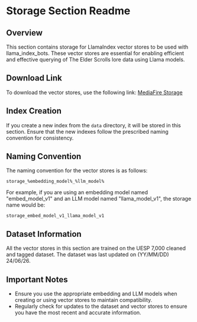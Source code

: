 # Storage Section Readme

## Overview

This section contains storage for LlamaIndex vector stores to be used with llama_index_bots. These vector stores are essential for enabling efficient and effective querying of The Elder Scrolls lore data using Llama models.

## Download Link

To download the vector stores, use the following link:
[MediaFire Storage](https://www.mediafire.com/folder/wljfkqy6kxcpu/elderscrolls_lore_bot)

## Index Creation

If you create a new index from the `data` directory, it will be stored in this section. Ensure that the new indexes follow the prescribed naming convention for consistency.

## Naming Convention

The naming convention for the vector stores is as follows:

```
storage_%embedding_model%_%llm_model%
```

For example, if you are using an embedding model named "embed_model_v1" and an LLM model named "llama_model_v1", the storage name would be:

```
storage_embed_model_v1_llama_model_v1
```

## Dataset Information

All the vector stores in this section are trained on the UESP 7,000 cleaned and tagged dataset. The dataset was last updated on (YY/MM/DD) 24/06/26.

## Important Notes

- Ensure you use the appropriate embedding and LLM models when creating or using vector stores to maintain compatibility.
- Regularly check for updates to the dataset and vector stores to ensure you have the most recent and accurate information.

